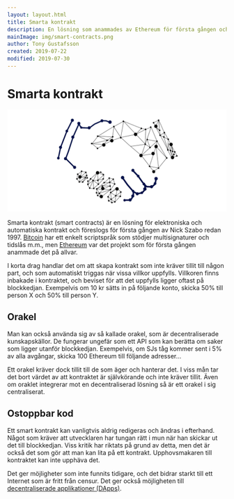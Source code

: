 ```yaml
---
layout: layout.html
title: Smarta kontrakt
description: En lösning som anammades av Ethereum för första gången och går ut på att lägga if/then-regler på blockkedjan. Exempelvis om 10 kr sätts in på följande konto, skicka 50% till person X och 50% till person Y.
mainImage: img/smart-contracts.png
author: Tony Gustafsson
created: 2019-07-22
modified: 2019-07-30
---
```


# Smarta kontrakt

![Smarta kontrakt](../img/smart-contracts.png 'Smarta kontrakt')

Smarta kontrakt (smart contracts) är en lösning för elektroniska och automatiska kontrakt och föreslogs för första gången av Nick Szabo redan 1997. [Bitcoin](/kryptovalutor/bitcoin.html) har ett enkelt scriptspråk som stödjer multisignaturer och tidslås m.m., men [Ethereum](/kryptovalutor/ethereum.html) var det projekt som för första gången anammade det på allvar.

I korta drag handlar det om att skapa kontrakt som inte kräver tillit till någon part, och som automatiskt triggas när vissa villkor uppfylls. Villkoren finns inbakade i kontraktet, och beviset för att det uppfylls ligger oftast på blockkedjan. Exempelvis om 10 kr sätts in på följande konto, skicka 50% till person X och 50% till person Y.

## Orakel

Man kan också använda sig av så kallade orakel, som är decentraliserade kunskapskällor. De fungerar ungefär som ett API som kan berätta om saker som ligger utanför blockkedjan. Exempelvis, om SJs tåg kommer sent i 5% av alla avgångar, skicka 100 Ethereum till följande adresser...

Ett orakel kräver dock tillit till de som äger och hanterar det. I viss mån tar det bort värdet av att kontraktet är självkörande och inte kräver tillit. Även om oraklet integrerar mot en decentraliserad lösning så är ett orakel i sig centraliserat.

## Ostoppbar kod

Ett smart kontrakt kan vanligtvis aldrig redigeras och ändras i efterhand. Något som kräver att utvecklaren har tungan rätt i mun när han skickar ut det till blockkedjan. Viss kritik har riktats på grund av detta, men det är också det som gör att man kan lita på ett kontrakt. Upphovsmakaren till kontraktet kan inte upphäva det.

Det ger möjligheter som inte funnits tidigare, och det bidrar starkt till ett Internet som är fritt från censur. Det ger också möjligheten till [decentraliserade applikationer (DApps)](/tekniker/decentraliserade-applikationer.html).
